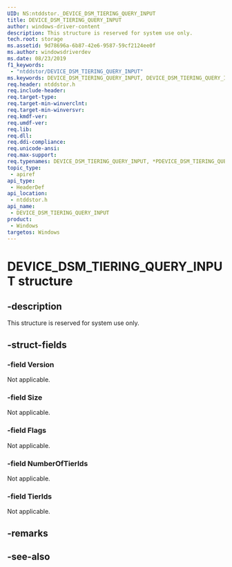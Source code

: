 ```yaml
---
UID: NS:ntddstor._DEVICE_DSM_TIERING_QUERY_INPUT
title: DEVICE_DSM_TIERING_QUERY_INPUT
author: windows-driver-content
description: This structure is reserved for system use only.
tech.root: storage
ms.assetid: 9d78696a-6b87-42e6-9587-59cf2124ee0f
ms.author: windowsdriverdev
ms.date: 08/23/2019
f1_keywords:
 - "ntddstor/DEVICE_DSM_TIERING_QUERY_INPUT"
ms.keywords: DEVICE_DSM_TIERING_QUERY_INPUT, DEVICE_DSM_TIERING_QUERY_INPUT, *PDEVICE_DSM_TIERING_QUERY_INPUT, DEVICE_DSM_TIERING_QUERY_PARAMETERS, *PDEVICE_DSM_TIERING_QUERY_PARAMETERS, 
req.header: ntddstor.h
req.include-header:
req.target-type:
req.target-min-winverclnt:
req.target-min-winversvr:
req.kmdf-ver:
req.umdf-ver:
req.lib:
req.dll:
req.ddi-compliance:
req.unicode-ansi:
req.max-support:
req.typenames: DEVICE_DSM_TIERING_QUERY_INPUT, *PDEVICE_DSM_TIERING_QUERY_INPUT, DEVICE_DSM_TIERING_QUERY_PARAMETERS, *PDEVICE_DSM_TIERING_QUERY_PARAMETERS
topic_type: 
 - apiref
api_type: 
 - HeaderDef
api_location: 
 - ntddstor.h
api_name: 
 - DEVICE_DSM_TIERING_QUERY_INPUT
product: 
 - Windows
targetos: Windows
---
```


# DEVICE_DSM_TIERING_QUERY_INPUT structure

## -description

This structure is reserved for system use only.

## -struct-fields

### -field Version

Not applicable.

### -field Size

Not applicable.

### -field Flags

Not applicable.

### -field NumberOfTierIds

Not applicable.

### -field TierIds

Not applicable.

## -remarks

## -see-also
